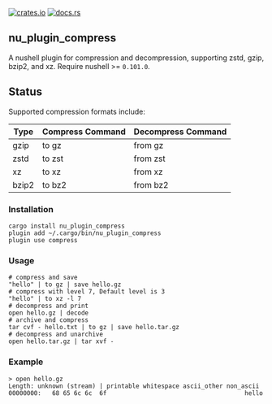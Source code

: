 [![crates.io](https://img.shields.io/crates/v/nu_plugin_compress.svg)](https://crates.io/crates/nu_plugin_compress)
[![docs.rs](https://docs.rs/nu_plugin_compress/badge.svg)](https://docs.rs/nu_plugin_compress)

## nu_plugin_compress
A nushell plugin for compression and decompression, supporting zstd, gzip, bzip2, and xz. Require nushell >= `0.101.0`.

## Status

Supported compression formats include:

|Type|Compress Command|Decompress Command|
|--|--|--|
|gzip|to gz|from gz|
|zstd|to zst|from zst|
|xz|to xz|from xz|
|bzip2|to bz2|from bz2|


### Installation
```shell
cargo install nu_plugin_compress
plugin add ~/.cargo/bin/nu_plugin_compress
plugin use compress
```

### Usage
```shell
# compress and save
"hello" | to gz | save hello.gz
# compress with level 7, Default level is 3
"hello" | to xz -l 7
# decompress and print
open hello.gz | decode
# archive and compress
tar cvf - hello.txt | to gz | save hello.tar.gz
# decompress and unarchive
open hello.tar.gz | tar xvf -
```

### Example
```shell
> open hello.gz
Length: unknown (stream) | printable whitespace ascii_other non_ascii
00000000:   68 65 6c 6c  6f                                      hello
```